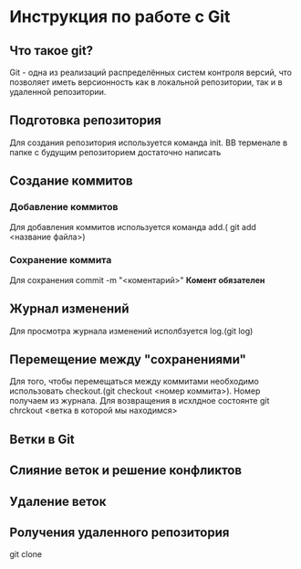 # Инструкция по работе с Git

## Что такое git?
Git -  одна из реализаций распределённых систем контроля версий, что позволяет иметь версионность как в локальной репозитории, так и в удаленной репозитории.

## Подготовка репозитория
Для создания репозитория используется команда init. ВВ терменале в папке с будущим репозиторием достаточно написать 

## Создание коммитов

### Добавление коммитов
Для добавления коммитов используется команда add.( git add <название файла>)

###  Сохранение коммита 
Для сохранения commit -m "<коментарий>"
**Комент обязателен**

## Журнал изменений
Для просмотра журнала изменений исполбзуется log.(git log)

## Перемещение между "сохранениями"
Для того, чтобы перемещаться между коммитами необходимо использовать checkout.(git checkout <номер коммита>). Номер получаем из журнала. Для возвращения в исхлдное состоянте git chrckout <ветка в которой мы находимся>

## Ветки в Git

## Слияние веток и решение конфликтов

## Удаление веток

## Ролучения удаленного репозитория 
git clone
